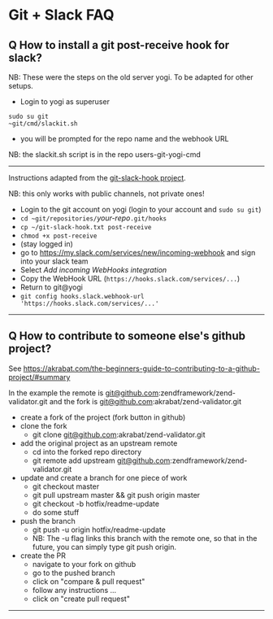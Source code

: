 # Git + Slack FAQ

## Q How to install a git post-receive hook for slack?
NB: These were the steps on the old server yogi. To be adapted for other setups.

- Login to yogi as superuser
```
sudo su git
~git/cmd/slackit.sh
```
- you will be prompted for the repo name and the webhook URL

NB: the slackit.sh script is in the repo users-git-yogi-cmd

---
Instructions adapted from the [git-slack-hook project](https://github.com/chriseldredge/git-slack-hook).

NB: this only works with public channels, not private ones!

- Login to the git account on yogi (login to your account and `sudo su git`)
- `cd ~git/repositories/`*your-repo*`.git/hooks`
- `cp ~/git-slack-hook.txt post-receive`
- `chmod +x post-receive`
- (stay logged in)
- go to <https://my.slack.com/services/new/incoming-webhook> and sign into your slack team
- Select *Add incoming WebHooks integration*
- Copy the WebHook URL (`https://hooks.slack.com/services/...`)
- Return to git@yogi
- `git config hooks.slack.webhook-url 'https://hooks.slack.com/services/...'`

---

## Q How to contribute to someone else's github project?

See https://akrabat.com/the-beginners-guide-to-contributing-to-a-github-project/#summary

In the example the remote is git@github.com:zendframework/zend-validator.git
and the fork is git@github.com:akrabat/zend-validator.git

- create a fork of the project (fork button in github)
- clone the fork
	- git clone git@github.com:akrabat/zend-validator.git
- add the original project as an upstream remote
	- cd into the forked repo directory
	- git remote add upstream git@github.com:zendframework/zend-validator.git
- update and create a branch for one piece of work
	- git checkout master
	- git pull upstream master && git push origin master
	- git checkout -b hotfix/readme-update
	- do some stuff
- push the branch
	- git push -u origin hotfix/readme-update
	- NB: The -u flag links this branch with the remote one, so that in the future, you can simply type git push origin.
- create the PR
	- navigate to your fork on github
	- go to the pushed branch
	- click on "compare & pull request"
	- follow any instructions ...
	- click on "create pull request"

---
